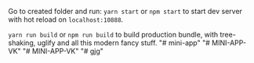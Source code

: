 Go to created folder and run:
`yarn start` or `npm start` to start dev server with hot reload on `localhost:10888`.

`yarn run build` or `npm run build` to build production bundle, with tree-shaking, uglify and all this modern fancy stuff.
"# mini-app" 
"# MINI-APP-VK" 
"# MINI-APP-VK" 
"# gjg" 
